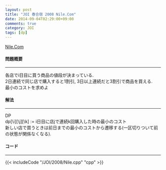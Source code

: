 ```yaml
---
layout: post
title: "JOI 春合宿 2008 Nile.Com"
date: 2014-09-04T02:29:00+09:00
comments: true
category: JOI
tags: [dp]
---
```


[Nile.Com](http://joisc2008.contest.atcoder.jp/tasks/joisc2008_nile)

#### 問題概要

****

各店でi日目に買う商品の値段が決まっている.  
2日連続で同じ店で購入すると1割引, 3日以上連続だと3割引で商品を買える.  
最小のコストを求めよ

#### 解法

****

DP  
dp\[\i]\[\j]\[\k] := i日目に店jで連続k回購入した時の最小のコスト  
新しい店で買うときは前日までの最小のコストから遷移する(一区切りついて前の状態が関係なくなる).  

#### コード

****

{{< includeCode "/JOI/2008/Nile.cpp" "cpp" >}}
